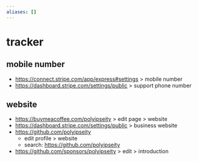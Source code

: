 ```yaml
---
aliases: []
---
```


# tracker

## mobile number

- https://connect.stripe.com/app/express#settings > mobile number
- https://dashboard.stripe.com/settings/public > support phone number

## website

- https://buymeacoffee.com/polyipseity > edit page > website
- https://dashboard.stripe.com/settings/public > business website
- https://github.com/polyipseity
	- edit profile > website
	- search: https://github.com/polyipseity
- https://github.com/sponsors/polyipseity > edit > introduction
